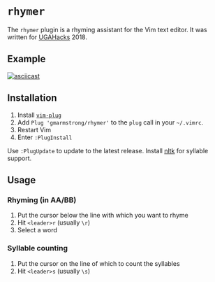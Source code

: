 # `rhymer`

The `rhymer` plugin is a rhyming assistant for the Vim text editor. It was
written for [UGAHacks](http://ugahacks.com/) 2018.

## Example

[![asciicast](https://asciinema.org/a/Yp0GhGvtQBFKiASeBxUtYsYqe.png)](https://asciinema.org/a/Yp0GhGvtQBFKiASeBxUtYsYqe)

## Installation

1. Install [`vim-plug`](https://github.com/junegunn/vim-plug)
2. Add `Plug 'gmarmstrong/rhymer'` to the `plug` call in your `~/.vimrc`.
3. Restart Vim
4. Enter `:PlugInstall`

Use `:PlugUpdate` to update to the latest release. Install [nltk](http://www.nltk.org/) for syllable support.

## Usage

### Rhyming (in AA/BB)

1. Put the cursor below the line with which you want to rhyme
2. Hit `<leader>r` (usually `\r`)
3. Select a word

### Syllable counting

1. Put the cursor on the line of which to count the syllables
2. Hit `<leader>s` (usually `\s`)
